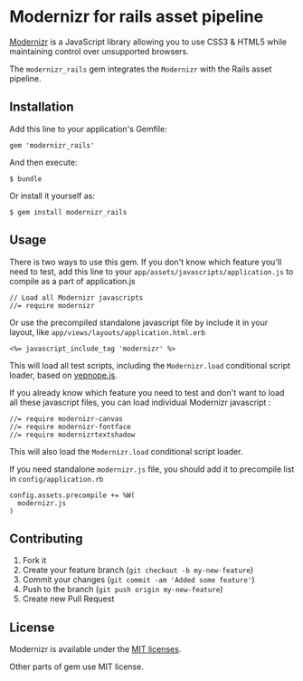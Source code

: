 # Modernizr for rails asset pipeline

[Modernizr](https://github.com/Modernizr/Modernizr) is a JavaScript library allowing you to use CSS3 & HTML5 while maintaining control over unsupported browsers.

The `modernizr_rails` gem integrates the `Modernizr` with the Rails asset pipeline.

## Installation

Add this line to your application's Gemfile:

    gem 'modernizr_rails'

And then execute:

    $ bundle

Or install it yourself as:

    $ gem install modernizr_rails

## Usage

There is two ways to use this gem. If you don't know which feature you'll need to test, add this line to your `app/assets/javascripts/application.js` to compile as a part of application.js

    // Load all Modernizr javascripts
    //= require modernizr

Or use the precompiled standalone javascript file by include it in your layout, like `app/views/layouts/application.html.erb`

    <%= javascript_include_tag 'modernizr' %>

This will load all test scripts, including the `Modernizr.load` conditional script loader, based on [yepnope.js](https://github.com/SlexAxton/yepnope.js).

If you already know which feature you need to test and don't want to load all these javascript files, you can load individual Modernizr javascript :

	//= require modernizr-canvas
	//= require modernizr-fontface
	//= require modernizrtextshadow

This will also load the `Modernizr.load` conditional script loader.

If you need standalone `modernizr.js` file, you should add it to precompile list in `config/application.rb`

    config.assets.precompile += %W(
      modernizr.js
    )

## Contributing

1. Fork it
2. Create your feature branch (`git checkout -b my-new-feature`)
3. Commit your changes (`git commit -am 'Added some feature'`)
4. Push to the branch (`git push origin my-new-feature`)
5. Create new Pull Request

## License

Modernizr is available under the [MIT licenses](http://www.modernizr.com/license/).

Other parts of gem use MIT license.
